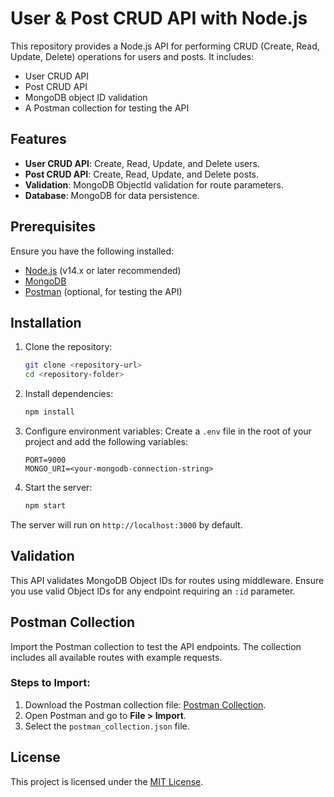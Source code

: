 # User & Post CRUD API with Node.js

This repository provides a Node.js API for performing CRUD (Create, Read, Update, Delete) operations for users and posts. It includes:

- User CRUD API
- Post CRUD API
- MongoDB object ID validation
- A Postman collection for testing the API

## Features

- **User CRUD API**: Create, Read, Update, and Delete users.
- **Post CRUD API**: Create, Read, Update, and Delete posts.
- **Validation**: MongoDB ObjectId validation for route parameters.
- **Database**: MongoDB for data persistence.

## Prerequisites

Ensure you have the following installed:

- [Node.js](https://nodejs.org/) (v14.x or later recommended)
- [MongoDB](https://www.mongodb.com/)
- [Postman](https://www.postman.com/) (optional, for testing the API)

## Installation

1. Clone the repository:
   ```bash
   git clone <repository-url>
   cd <repository-folder>
   ```

2. Install dependencies:
   ```bash
   npm install
   ```

3. Configure environment variables:
   Create a `.env` file in the root of your project and add the following variables:
   ```env
   PORT=9000
   MONGO_URI=<your-mongodb-connection-string>
   ```

4. Start the server:
   ```bash
   npm start
   ```

The server will run on `http://localhost:3000` by default.

## Validation

This API validates MongoDB Object IDs for routes using middleware. Ensure you use valid Object IDs for any endpoint requiring an `:id` parameter.

## Postman Collection

Import the Postman collection to test the API endpoints. The collection includes all available routes with example requests.

### Steps to Import:

1. Download the Postman collection file: [Postman Collection](postman_collection.json).
2. Open Postman and go to **File > Import**.
3. Select the `postman_collection.json` file.


## License

This project is licensed under the [MIT License](LICENSE).

